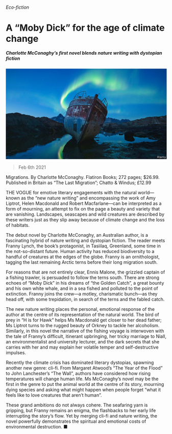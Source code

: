 ###### Eco-fiction

# A “Moby Dick” for the age of climate change 

##### Charlotte McConaghy’s first novel blends nature writing with dystopian fiction 

![image](images/20210206_BKP006_0.jpg) 

> Feb 6th 2021 


Migrations. By Charlotte McConaghy. Flatiron Books; 272 pages; $26.99. Published in Britain as “The Last Migration”; Chatto &amp; Windus; £12.99


THE VOGUE for emotive literary engagements with the natural world—known as the “new nature writing” and encompassing the work of Amy Liptrot, Helen Macdonald and Robert Macfarlane—can be interpreted as a form of mourning, an attempt to fix on the page a beauty and variety that are vanishing. Landscapes, seascapes and wild creatures are described by these writers just as they slip away because of climate change and the loss of habitats.



The debut novel by Charlotte McConaghy, an Australian author, is a fascinating hybrid of nature writing and dystopian fiction. The reader meets Franny Lynch, the book’s protagonist, in Tasiilaq, Greenland, some time in the not-so-distant future. Human activity has reduced biodiversity to a handful of creatures at the edges of the globe. Franny is an ornithologist, tagging the last remaining Arctic terns before their long migration south.


For reasons that are not entirely clear, Ennis Malone, the grizzled captain of a fishing trawler, is persuaded to follow the terns south. There are strong echoes of “Moby Dick” in his dreams of “the Golden Catch”, a great bounty and his own white whale, and in a sea fished and polluted to the point of extinction. Franny joins the crew—a motley, charismatic bunch—as they head off, with some trepidation, in search of the terns and the fabled catch.


The new nature writing places the personal, emotional response of the author at the centre of its representation of the natural world. The bird of prey in “H is for Hawk” helps Ms Macdonald get closer to her dead father; Ms Liptrot turns to the rugged beauty of Orkney to tackle her alcoholism. Similarly, in this novel the narrative of the fishing voyage is interwoven with the tale of Franny’s difficult, itinerant upbringing, her tricky marriage to Niall, an environmentalist and university lecturer, and the dark secrets that she carries with her and may explain her volatile temper and self-destructive impulses.


Recently the climate crisis has dominated literary dystopias, spawning another new genre: cli-fi. From Margaret Atwood’s “The Year of the Flood” to John Lanchester’s “The Wall”, authors have considered how rising temperatures will change human life. Ms McConaghy’s novel may be the first in the genre to put the animal world at the centre of its story, mourning dying species and asking what might happen when people forget “what it feels like to love creatures that aren’t human”.


These grand ambitions do not always cohere. The seafaring yarn is gripping, but Franny remains an enigma, the flashbacks to her early life interrupting the story’s flow. Yet by merging cli-fi and nature writing, the novel powerfully demonstrates the spiritual and emotional costs of environmental destruction. ■

